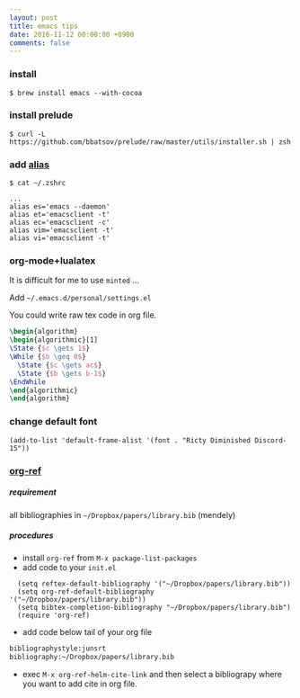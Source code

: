 ```yaml
---
layout: post
title: emacs tips
date: 2016-11-12 00:00:00 +0900
comments: false
---
```


### install

```shell
$ brew install emacs --with-cocoa
```

### install prelude

```shell
$ curl -L https://github.com/bbatsov/prelude/raw/master/utils/installer.sh | zsh
```

### add [alias](https://github.com/bbatsov/prelude#running)

```shell
$ cat ~/.zshrc

...
alias es='emacs --daemon'
alias et='emacsclient -t'
alias ec='emacsclient -c'
alias vim='emacsclient -t'
alias vi='emacsclient -t'
```

### org-mode+lualatex

It is difficult for me to use `minted` ...


Add `~/.emacs.d/personal/settings.el`

<script src="https://gist.github.com/nzw0301/735a7eba0777338e60670561dffcb63c.js"></script>


You could write raw tex code in org file.


```tex
\begin{algorithm}
\begin{algorithmic}[1]
\State {$c \gets 1$}
\While {$b \geq 0$}
  \State {$c \gets ac$}
  \State {$b \gets b-1$}
\EndWhile
\end{algorithmic}
\end{algorithm}
```

### change default font

`(add-to-list 'default-frame-alist '(font . "Ricty Diminished Discord-15"))`

### [org-ref](https://github.com/jkitchin/org-ref)

##### requirement

all bibliographies in `~/Dropbox/papers/library.bib` (mendely)

##### procedures

- install `org-ref` from `M-x package-list-packages`
- add code to your `init.el`

```emacs-lisp
  (setq reftex-default-bibliography '("~/Dropbox/papers/library.bib"))
  (setq org-ref-default-bibliography '("~/Dropbox/papers/library.bib"))
  (setq bibtex-completion-bibliography "~/Dropbox/papers/library.bib")
  (require 'org-ref)
```

- add code below tail of your org file

```org
bibliographystyle:junsrt
bibliography:~/Dropbox/papers/library.bib
```

- exec `M-x org-ref-helm-cite-link` and then select a bibliograpy where you want to add cite in org file.
